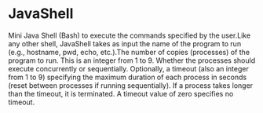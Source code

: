 # JavaShell
Mini Java Shell (Bash) to execute the commands specified by the user.Like any other shell, JavaShell takes as input the name of the program to run (e.g., hostname, pwd, echo, etc.).The number of copies (processes) of the program to run. This is an integer from 1 to 9. Whether the processes should execute concurrently or sequentially. Optionally, a timeout (also an integer from 1 to 9) specifying the maximum duration of each process in seconds (reset between processes if running sequentially). If a process takes longer than the timeout, it is terminated. A timeout value of zero specifies no timeout.
